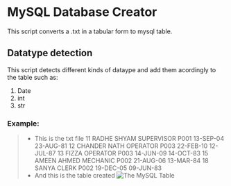 # MySQL Database Creator
  This script converts a .txt in a tabular form to mysql table.

## Datatype detection
  This script detects different kinds of dataype and add them acordingly to the table such as: 
  1. Date
  2. int
  3. str

### Example:
> - This is the txt file
> 11	RADHE SHYAM	SUPERVISOR	P001	13-SEP-04	23-AUG-81
> 12	CHANDER NATH	OPERATOR	P003	22-FEB-10	12-JUL-87
> 13	FIZZA	OPERATOR	P003	14-JUN-09	14-OCT-83
> 15	AMEEN AHMED	MECHANIC	P002	21-AUG-06	13-MAR-84
> 18	SANYA	CLERK	P002	19-DEC-05	09-JUN-83
> - And this is the table created
> ![The MySQL Table](D:/GitHub/MySQL-Database-Creator/W.png) 

